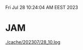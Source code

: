 Fri Jul 28 10:24:04 AM EEST 2023
# JAM
<a href='./cache/202307/28_10.log'>./cache/202307/28_10.log</a>
